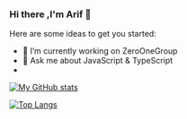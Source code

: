 ### Hi there ,**I'm Arif** 👋


Here are some ideas to get you started:

- 🔭 I’m currently working on ZeroOneGroup
- 💬 Ask me about JavaScript & TypeScript
- 
[![My GitHub stats](https://github-readme-stats.vercel.app/api?username=arifwidianto08&count_private=true&show_icons=true&theme=dark)](https://github.com/anuraghazra/github-readme-stats)

[![Top Langs](https://github-readme-stats.vercel.app/api/top-langs/?username=arifwidianto08&layout=compact&theme=dark)](https://github.com/anuraghazra/github-readme-stats)

